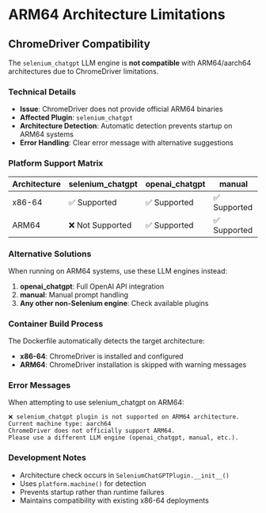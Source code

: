 # ARM64 Architecture Limitations

## ChromeDriver Compatibility

The `selenium_chatgpt` LLM engine is **not compatible** with ARM64/aarch64 architectures due to ChromeDriver limitations.

### Technical Details

- **Issue**: ChromeDriver does not provide official ARM64 binaries
- **Affected Plugin**: `selenium_chatgpt` 
- **Architecture Detection**: Automatic detection prevents startup on ARM64 systems
- **Error Handling**: Clear error message with alternative suggestions

### Platform Support Matrix

| Architecture | selenium_chatgpt | openai_chatgpt | manual |
|--------------|------------------|----------------|--------|
| x86-64       | ✅ Supported     | ✅ Supported   | ✅ Supported |
| ARM64        | ❌ Not Supported | ✅ Supported   | ✅ Supported |

### Alternative Solutions

When running on ARM64 systems, use these LLM engines instead:

1. **openai_chatgpt**: Full OpenAI API integration
2. **manual**: Manual prompt handling
3. **Any other non-Selenium engine**: Check available plugins

### Container Build Process

The Dockerfile automatically detects the target architecture:

- **x86-64**: ChromeDriver is installed and configured
- **ARM64**: ChromeDriver installation is skipped with warning messages

### Error Messages

When attempting to use selenium_chatgpt on ARM64:

```
❌ selenium_chatgpt plugin is not supported on ARM64 architecture.
Current machine type: aarch64
ChromeDriver does not officially support ARM64.
Please use a different LLM engine (openai_chatgpt, manual, etc.).
```

### Development Notes

- Architecture check occurs in `SeleniumChatGPTPlugin.__init__()`
- Uses `platform.machine()` for detection
- Prevents startup rather than runtime failures
- Maintains compatibility with existing x86-64 deployments
